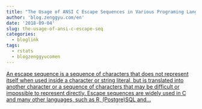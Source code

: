 ```yaml
---
title: "The Usage of ANSI C Escape Sequences in Various Programing Languages"
author: 'blog.zenggyu.com/en'
date: '2018-09-04'
slug: the-usage-of-ansi-c-escape-seq
categories:
  - bloglink
tags:
  - rstats
  - blogzenggyucomen
---
```


[An escape sequence is a sequence of characters that does not represent itself when used inside a character or string literal, but is translated into another character or a sequence of characters that may be difficult or impossible to represent directly. Escape sequences are widely used in C and many other languages, such as R, (Postgre)SQL and...<click to read more>](https://blog.zenggyu.com/en/post/2018-09-04/the-usage-of-ansi-c-escape-sequences-in-various-programing-languages/)

